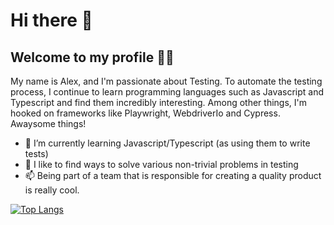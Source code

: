 # Hi there 👋

## Welcome to my profile 🙋‍♂️

My name is Alex, and I'm passionate about Testing. To automate the testing process, I continue to learn programming languages such as Javascript and Typescript and find them incredibly interesting. Among other things, I'm hooked on frameworks like Playwright, WebdriverIo and Cypress. Awaysome things!

- 🌱 I’m currently learning Javascript/Typescript (as using them to write tests)
- 👯 I like to find ways to solve various non-trivial problems in testing 
- 📫 Being part of a team that is responsible for creating a quality product is really cool. 


[![Top Langs](https://github-readme-stats.vercel.app/api/top-langs/?username=valahalex&layout=compact)](https://github.com/valahalex/github-readme-stats)
